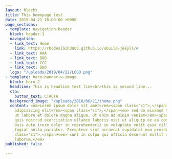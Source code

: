 ```yaml
---
layout: blocks
title: This homepage test
date: 2019-04-21 16:00:00 +0000
page_sections:
- template: navigation-header
  block: header-1
  navigation:
  - link_text: Home
    link: https://rhodeslain3003.github.io/ubuild-jekyll/#
  - link_text: AAA
  - link_text: BBB
  - link_text: CCC
  - link_text: DDD
  logo: "/uploads/2019/04/22/LOGO.png"
- template: hero-banner-w-image
  block: hero-2
  headline: This is headline text line<br>this is second line...
  cta:
    button_text: CTACTA
  background_image: "/uploads/2018/06/21/theme.png"
  content: <em>Lorem ipsum dolor sit amet</em><span class="s1">,</span><em> consectetur
    adipisicing elit</em><span class="s1">,</span><em> sed do eiusmod tempor incididunt
    ut labore et dolore magna aliqua. Ut enim ad minim veniam</em><span class="s1">,</span><em>
    quis nostrud exercitation ullamco laboris nisi ut aliquip ex ea commodo consequat.
    Duis aute irure dolor in reprehenderit in voluptate velit esse cillum dolore eu
    fugiat nulla pariatur. Excepteur sint occaecat cupidatat non proident</em><span
    class="s1">,</span><em> sunt in culpa qui officia deserunt mollit anim id est
    laborum.</em>
published: false

---
```

